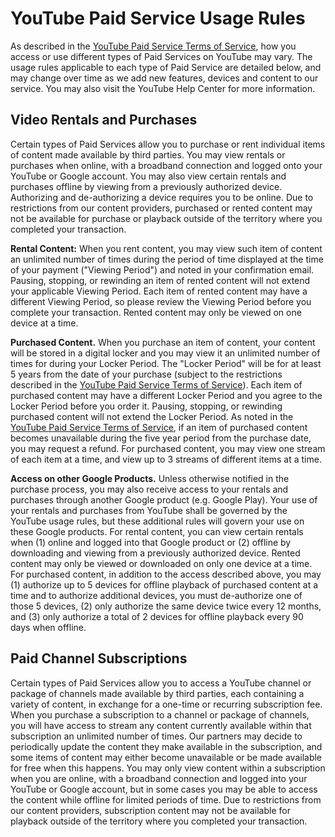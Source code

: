 # YouTube Paid Service Usage Rules

As described in the [YouTube Paid Service Terms of Service][0], how you access or use different types of Paid Services on YouTube may vary. The usage rules applicable to each type of Paid Service are detailed below, and may change over time as we add new features, devices and content to our service. You may also visit the YouTube Help Center for more information.

## Video Rentals and Purchases

Certain types of Paid Services allow you to purchase or rent individual items of content made available by third parties. You may view rentals or purchases when online, with a broadband connection and logged onto your YouTube or Google account. You may also view certain rentals and purchases offline by viewing from a previously authorized device. Authorizing and de-authorizing a device requires you to be online.  Due to restrictions from our content providers, purchased or rented content may not be available for purchase or playback outside of the territory where you completed your transaction.

**Rental Content:** When you rent content, you may view such item of content an unlimited number of times during the period of time displayed at the time of your payment ("Viewing Period") and noted in your confirmation email. Pausing, stopping, or rewinding an item of rented content will not extend your applicable Viewing Period. Each item of rented content may have a different Viewing Period, so please review the Viewing Period before you complete your transaction. Rented content may only be viewed on one device at a time.

**Purchased Content.** When you purchase an item of content, your content will be stored in a digital locker and you may view it an unlimited number of times for during your Locker Period. The "Locker Period" will be for at least 5 years from the date of your purchase (subject to the restrictions described in the [YouTube Paid Service Terms of Service][0]). Each item of purchased content may have a different Locker Period and you agree to the Locker Period before you order it. Pausing, stopping, or rewinding purchased content will not extend the Locker Period.  As noted in the [YouTube Paid Service Terms of Service][0], if an item of purchased content becomes unavailable during the five year period from the purchase date, you may request a refund. For purchased content, you may view one stream of each item at a time, and view up to 3 streams of different items at a time.

**Access on other Google Products.** Unless otherwise notified in the purchase process, you may also receive access to your rentals and purchases through another Google product (e.g. Google Play). Your use of your rentals and purchases from YouTube shall be governed by the YouTube usage rules, but these additional rules will govern your use on these Google products. For rental content, you can view certain rentals when (1) online and logged into that Google product or (2) offline by downloading and viewing from a previously authorized device. Rented content may only be viewed or downloaded on only one device at a time. For purchased content, in addition to the access described above, you may (1) authorize up to 5 devices for offline playback of purchased content at a time and to authorize additional devices, you must de-authorize one of those 5 devices, (2) only authorize the same device twice every 12 months, and (3) only authorize a total of 2 devices for offline playback every 90 days when offline.

## Paid Channel Subscriptions

Certain types of Paid Services allow you to access a YouTube channel or package of channels made available by third parties, each containing a variety of content, in exchange for a one-time or recurring subscription fee.  When you purchase a subscription to a channel or package of channels, you will have access to stream any content currently available within that subscription an unlimited number of times. Our partners may decide to periodically update the content they make available in the subscription, and some items of content may either become unavailable or be made available for free when this happens. You may only view content within a subscription when you are online, with a broadband connection and logged into your YouTube or Google account, but in some cases you may be able to access the content while offline for limited periods of time. Due to restrictions from our content providers, subscription content may not be available for playback outside of the territory where you completed your transaction.


[0]: /t/terms_paycontent